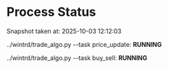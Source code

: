 # Process Status

Snapshot taken at: 2025-10-03 12:12:03

../wintrd/trade_algo.py --task price_update: **RUNNING**

../wintrd/trade_algo.py --task buy_sell: **RUNNING**

